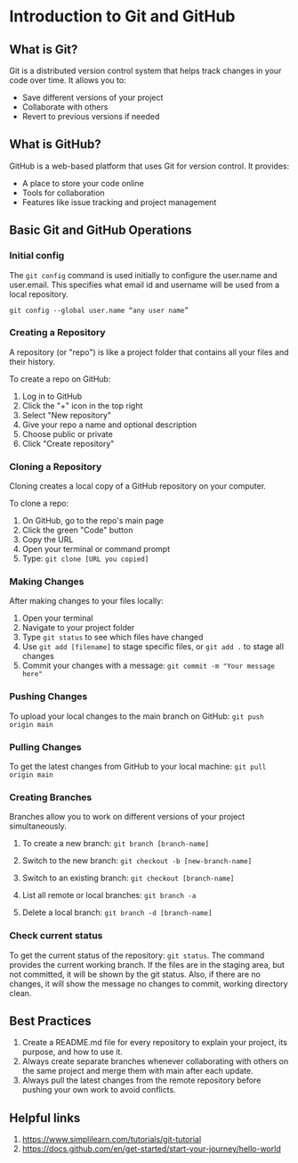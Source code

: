 # Introduction to Git and GitHub

## What is Git?

Git is a distributed version control system that helps track changes in your code over time. It allows you to:

- Save different versions of your project
- Collaborate with others
- Revert to previous versions if needed

## What is GitHub?

GitHub is a web-based platform that uses Git for version control. It provides:

- A place to store your code online
- Tools for collaboration
- Features like issue tracking and project management

## Basic Git and GitHub Operations

### Initial config

The `git config` command is used initially to configure the user.name and user.email. This specifies what email id and username will be used from a local repository.

`git config --global user.name “any user name”`

### Creating a Repository

A repository (or "repo") is like a project folder that contains all your files and their history.

To create a repo on GitHub:
1. Log in to GitHub
2. Click the "+" icon in the top right
3. Select "New repository"
4. Give your repo a name and optional description
5. Choose public or private
6. Click "Create repository"

### Cloning a Repository

Cloning creates a local copy of a GitHub repository on your computer.

To clone a repo:
1. On GitHub, go to the repo's main page
2. Click the green "Code" button
3. Copy the URL
4. Open your terminal or command prompt
5. Type: `git clone [URL you copied]`

### Making Changes

After making changes to your files locally:

1. Open your terminal
2. Navigate to your project folder
3. Type `git status` to see which files have changed
4. Use `git add [filename]` to stage specific files, or `git add .` to stage all changes
5. Commit your changes with a message: `git commit -m "Your message here"`

### Pushing Changes

To upload your local changes to the main branch on GitHub: `git push origin main`

### Pulling Changes

To get the latest changes from GitHub to your local machine: `git pull origin main`

### Creating Branches

Branches allow you to work on different versions of your project simultaneously.

1. To create a new branch: `git branch [branch-name]`

2. Switch to the new branch: `git checkout -b [new-branch-name]`

3. Switch to an existing branch: `git checkout [branch-name]`

4. List all remote or local branches: `git branch -a`

5. Delete a local branch: `git branch -d [branch-name]`

### Check current status
To get the current status of the repository: `git status`. The command provides the current working branch. If the files are in the staging area, but not committed, it will be shown by the git status. Also, if there are no changes, it will show the message no changes to commit, working directory clean.


## Best Practices
1. Create a README.md file for every repository to explain your project, its purpose, and how to use it.
2. Always create separate branches whenever collaborating with others on the same project and merge them with main after each update.
3. Always pull the latest changes from the remote repository before pushing your own work to avoid conflicts.

## Helpful links
1. https://www.simplilearn.com/tutorials/git-tutorial
2. https://docs.github.com/en/get-started/start-your-journey/hello-world
